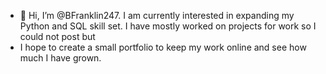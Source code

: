 - 👋 Hi, I’m @BFranklin247. I am currently interested in expanding my Python and SQL skill set. I have mostly worked on projects for work so I could not post but
- I hope to create a small portfolio to keep my work online and see how much I have grown.

<!---
BFranklin247/BFranklin247 is a ✨ special ✨ repository because its `README.md` (this file) appears on your GitHub profile.
You can click the Preview link to take a look at your changes.
--->
